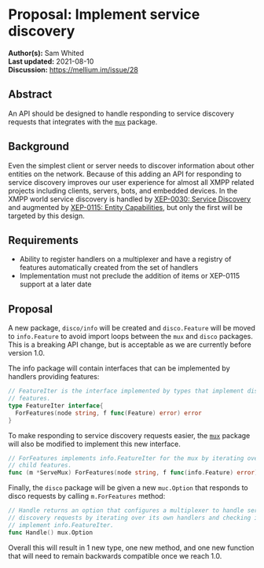 # Proposal: Implement service discovery

**Author(s):** Sam Whited  
**Last updated:** 2021-08-10  
**Discussion:** https://mellium.im/issue/28


## Abstract

An API should be designed to handle responding to service discovery requests
that integrates with the [`mux`] package.


## Background

Even the simplest client or server needs to discover information about other
entities on the network.
Because of this adding an API for responding to service discovery improves our
user experience for almost all XMPP related projects including clients, servers,
bots, and embedded devices.
In the XMPP world service discovery is handled by [XEP-0030: Service Discovery]
and augmented by [XEP-0115: Entity Capabilities], but only the first will be
targeted by this design.


## Requirements

 - Ability to register handlers on a multiplexer and have a registry of features
   automatically created from the set of handlers
 - Implementation must not preclude the addition of items or XEP-0115 support at
   a later date


## Proposal

A new package, `disco/info` will be created and `disco.Feature` will be moved to
`info.Feature` to avoid import loops between the `mux` and `disco` packages.
This is a breaking API change, but is acceptable as we are currently before
version 1.0.

The info package will contain interfaces that can be implemented by handlers
providing features:

```go
// FeatureIter is the interface implemented by types that implement disco
// features.
type FeatureIter interface{
  ForFeatures(node string, f func(Feature) error) error
}
```

To make responding to service discovery requests easier, the [`mux`] package
will also be modified to implement this new interface.

```go
// ForFeatures implements info.FeatureIter for the mux by iterating over all
// child features.
func (m *ServeMux) ForFeatures(node string, f func(info.Feature) error) error
```

Finally, the `disco` package will be given a new `muc.Option` that responds to
disco requests by calling `m.ForFeatures` method:

```go
// Handle returns an option that configures a multiplexer to handle service
// discovery requests by iterating over its own handlers and checking if they
// implement info.FeatureIter.
func Handle() mux.Option
```

Overall this will result in 1 new type, one new method, and one new function
that will need to remain backwards compatible once we reach 1.0.


[`mux`]: https://pkg.go.dev/mellium.im/xmpp/mux
[XEP-0030: Service Discovery]: https://xmpp.org/extensions/xep-0030.html
[XEP-0115: Entity Capabilities]: https://xmpp.org/extensions/xep-0115.html
